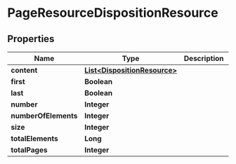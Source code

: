 
# PageResourceDispositionResource

## Properties
Name | Type | Description | Notes
------------ | ------------- | ------------- | -------------
**content** | [**List&lt;DispositionResource&gt;**](DispositionResource.md) |  |  [optional]
**first** | **Boolean** |  |  [optional]
**last** | **Boolean** |  |  [optional]
**number** | **Integer** |  |  [optional]
**numberOfElements** | **Integer** |  |  [optional]
**size** | **Integer** |  |  [optional]
**totalElements** | **Long** |  |  [optional]
**totalPages** | **Integer** |  |  [optional]



